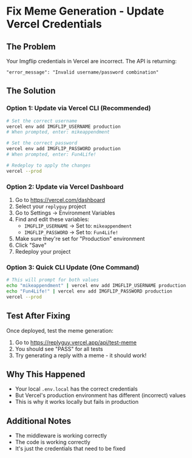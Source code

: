 # Fix Meme Generation - Update Vercel Credentials

## The Problem
Your Imgflip credentials in Vercel are incorrect. The API is returning:
```
"error_message": "Invalid username/password combination"
```

## The Solution

### Option 1: Update via Vercel CLI (Recommended)
```bash
# Set the correct username
vercel env add IMGFLIP_USERNAME production
# When prompted, enter: mikeappendment

# Set the correct password  
vercel env add IMGFLIP_PASSWORD production
# When prompted, enter: Fun4Life!

# Redeploy to apply the changes
vercel --prod
```

### Option 2: Update via Vercel Dashboard
1. Go to https://vercel.com/dashboard
2. Select your `replyguy` project
3. Go to Settings → Environment Variables
4. Find and edit these variables:
   - `IMGFLIP_USERNAME` → Set to: `mikeappendment`
   - `IMGFLIP_PASSWORD` → Set to: `Fun4Life!`
5. Make sure they're set for "Production" environment
6. Click "Save"
7. Redeploy your project

### Option 3: Quick CLI Update (One Command)
```bash
# This will prompt for both values
echo "mikeappendment" | vercel env add IMGFLIP_USERNAME production
echo "Fun4Life!" | vercel env add IMGFLIP_PASSWORD production
vercel --prod
```

## Test After Fixing

Once deployed, test the meme generation:
1. Go to https://replyguy.vercel.app/api/test-meme
2. You should see "PASS" for all tests
3. Try generating a reply with a meme - it should work!

## Why This Happened
- Your local `.env.local` has the correct credentials
- But Vercel's production environment has different (incorrect) values
- This is why it works locally but fails in production

## Additional Notes
- The middleware is working correctly
- The code is working correctly  
- It's just the credentials that need to be fixed